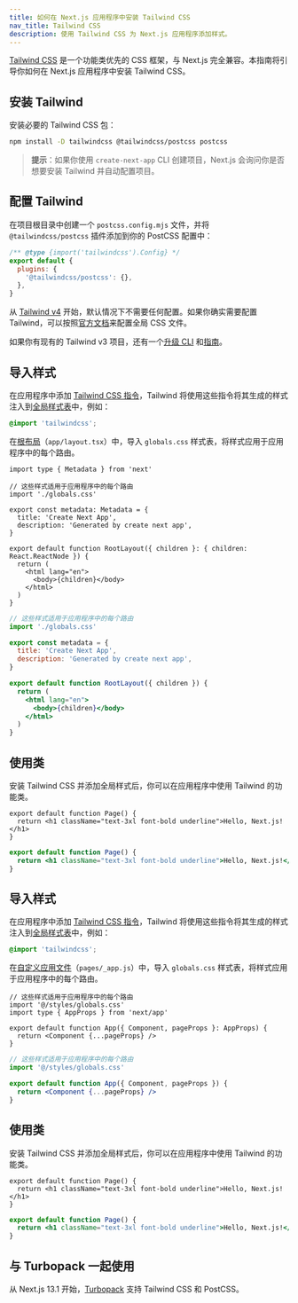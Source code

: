 ```yaml
---
title: 如何在 Next.js 应用程序中安装 Tailwind CSS
nav_title: Tailwind CSS
description: 使用 Tailwind CSS 为 Next.js 应用程序添加样式。
---
```


[Tailwind CSS](https://tailwindcss.com/) 是一个功能类优先的 CSS 框架，与 Next.js 完全兼容。本指南将引导你如何在 Next.js 应用程序中安装 Tailwind CSS。

## 安装 Tailwind

安装必要的 Tailwind CSS 包：

```bash
npm install -D tailwindcss @tailwindcss/postcss postcss
```

> **提示**：如果你使用 `create-next-app` CLI 创建项目，Next.js 会询问你是否想要安装 Tailwind 并自动配置项目。

## 配置 Tailwind

在项目根目录中创建一个 `postcss.config.mjs` 文件，并将 `@tailwindcss/postcss` 插件添加到你的 PostCSS 配置中：

```js highlight={4}
/** @type {import('tailwindcss').Config} */
export default {
  plugins: {
    '@tailwindcss/postcss': {},
  },
}
```

从 [Tailwind v4](https://tailwindcss.com/blog/tailwindcss-v4) 开始，默认情况下不需要任何配置。如果你确实需要配置 Tailwind，可以按照[官方文档](https://tailwindcss.com/blog/tailwindcss-v4#css-first-configuration)来配置全局 CSS 文件。

如果你有现有的 Tailwind v3 项目，还有一个[升级 CLI](https://tailwindcss.com/docs/upgrade-guide) 和[指南](https://tailwindcss.com/docs/upgrade-guide)。

<AppOnly>

## 导入样式

在应用程序中添加 [Tailwind CSS 指令](https://tailwindcss.com/docs/functions-and-directives#directives)，Tailwind 将使用这些指令将其生成的样式注入到[全局样式表](/docs/nextjs-cn/app/getting-started/css#global-css)中，例如：

```css
@import 'tailwindcss';
```

在[根布局](/docs/nextjs-cn/app/building-your-application/routing/index/layouts-and-templates#root-layout-required)（`app/layout.tsx`）中，导入 `globals.css` 样式表，将样式应用于应用程序中的每个路由。

```tsx switcher
import type { Metadata } from 'next'

// 这些样式适用于应用程序中的每个路由
import './globals.css'

export const metadata: Metadata = {
  title: 'Create Next App',
  description: 'Generated by create next app',
}

export default function RootLayout({ children }: { children: React.ReactNode }) {
  return (
    <html lang="en">
      <body>{children}</body>
    </html>
  )
}
```

```jsx switcher
// 这些样式适用于应用程序中的每个路由
import './globals.css'

export const metadata = {
  title: 'Create Next App',
  description: 'Generated by create next app',
}

export default function RootLayout({ children }) {
  return (
    <html lang="en">
      <body>{children}</body>
    </html>
  )
}
```

## 使用类

安装 Tailwind CSS 并添加全局样式后，你可以在应用程序中使用 Tailwind 的功能类。

```tsx switcher
export default function Page() {
  return <h1 className="text-3xl font-bold underline">Hello, Next.js!</h1>
}
```

```jsx switcher
export default function Page() {
  return <h1 className="text-3xl font-bold underline">Hello, Next.js!</h1>
}
```

</AppOnly>

<PagesOnly>

## 导入样式

在应用程序中添加 [Tailwind CSS 指令](https://tailwindcss.com/docs/functions-and-directives#directives)，Tailwind 将使用这些指令将其生成的样式注入到[全局样式表](/docs/nextjs-cn/app/getting-started/css#global-css)中，例如：

```css
@import 'tailwindcss';
```

在[自定义应用文件](/docs/nextjs-cn/pages/building-your-application/routing/custom-app)（`pages/_app.js`）中，导入 `globals.css` 样式表，将样式应用于应用程序中的每个路由。

```tsx switcher
// 这些样式适用于应用程序中的每个路由
import '@/styles/globals.css'
import type { AppProps } from 'next/app'

export default function App({ Component, pageProps }: AppProps) {
  return <Component {...pageProps} />
}
```

```jsx switcher
// 这些样式适用于应用程序中的每个路由
import '@/styles/globals.css'

export default function App({ Component, pageProps }) {
  return <Component {...pageProps} />
}
```

## 使用类

安装 Tailwind CSS 并添加全局样式后，你可以在应用程序中使用 Tailwind 的功能类。

```tsx switcher
export default function Page() {
  return <h1 className="text-3xl font-bold underline">Hello, Next.js!</h1>
}
```

```jsx switcher
export default function Page() {
  return <h1 className="text-3xl font-bold underline">Hello, Next.js!</h1>
}
```

</PagesOnly>

## 与 Turbopack 一起使用

从 Next.js 13.1 开始，[Turbopack](https://turbo.build/pack/docs/features/css#tailwind-css) 支持 Tailwind CSS 和 PostCSS。
